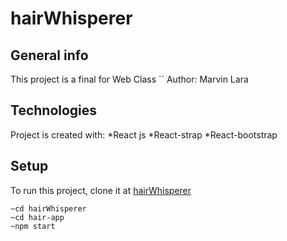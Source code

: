 # hairWhisperer

## General info
This project is a final for Web Class
``
Author: Marvin Lara
	
## Technologies
Project is created with:
*React js
*React-strap
*React-bootstrap
	
## Setup
To run this project, clone it at
[hairWhisperer](https://github.com/Marvoro53/hairWhisperer.git)
```
~cd hairWhisperer
~cd hair-app
~npm start
